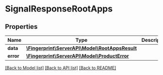 # SignalResponseRootApps

## Properties
Name | Type | Description | Notes
------------ | ------------- | ------------- | -------------
**data** | [**\Fingerprint\ServerAPI\Model\RootAppsResult**](RootAppsResult.md) |  | [optional] 
**error** | [**\Fingerprint\ServerAPI\Model\ProductError**](ProductError.md) |  | [optional] 

[[Back to Model list]](../../README.md#documentation-for-models) [[Back to API list]](../../README.md#documentation-for-api-endpoints) [[Back to README]](../../README.md)

